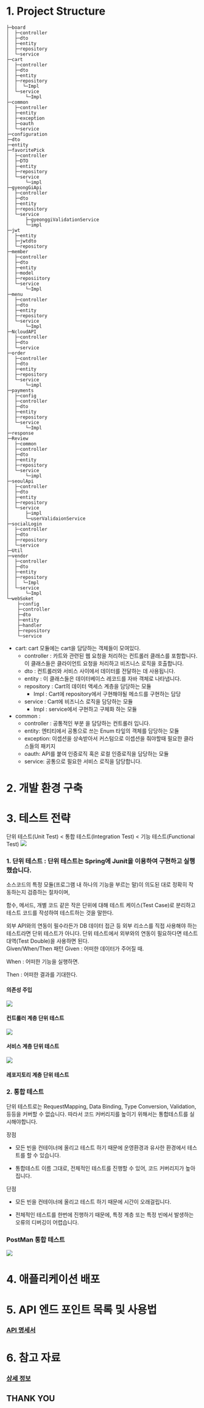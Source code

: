 # 1. Project Structure
```
├─board
│  ├─controller
│  ├─dto
│  ├─entity
│  ├─repository
│  └─service
├─cart
│  ├─controller
│  ├─dto
│  ├─entity
│  ├─repository
│  │  └─Impl
│  └─service
│      └─Impl
├─common
│  ├─controller
│  ├─entity
│  ├─exception
│  ├─oauth
│  └─service
├─configuration
├─dto
├─entity
├─favoritePick
│  ├─controller
│  ├─DTO
│  ├─entity
│  ├─repository
│  └─service
│      └─impl
├─gyeongGiApi
│  ├─controller
│  ├─dto
│  ├─entity
│  ├─repository
│  └─service
│      ├─gyeonggiValidationService
│      └─impl
├─jwt
│  ├─entity
│  ├─jwtdto
│  └─repository
├─member
│  ├─controller
│  ├─dto
│  ├─entity
│  ├─model
│  ├─reposiitory
│  └─service
│      └─Impl
├─menu
│  ├─controller
│  ├─dto
│  ├─entity
│  ├─repository
│  └─service
│      └─Impl
├─NcloudAPI
│  ├─controller
│  ├─dto
│  └─service
├─order
│  ├─controller
│  ├─dto
│  ├─entity
│  ├─repository
│  └─service
│      └─impl
├─payments
│  ├─config
│  ├─controller
│  ├─dto
│  ├─entity
│  ├─repository
│  └─service
│      └─Impl
├─response
├─Review
│  ├─common
│  ├─controller
│  ├─dto
│  ├─entity
│  ├─repository
│  └─service
│      └─impl
├─seoulApi
│  ├─controller
│  ├─dto
│  ├─entity
│  ├─repository
│  └─service
│      ├─impl
│      └─userValidaionService
├─socialLogin
│  ├─controller
│  ├─dto
│  ├─repository
│  └─service
├─Util
├─vendor
│  ├─controller
│  ├─dto
│  ├─entity
│  ├─repository
│  │  └─Impl
│  └─service
│      └─Impl
└─webSoket
    ├─config
    ├─controller
    ├─dto
    ├─entity
    ├─handler
    ├─repository
    └─service
```
- cart: cart 모듈에는 cart을 담당하는 객체들이 모여있다.
   - controller : 카트와 관련된 웹 요청을 처리하는 컨트롤러 클래스를 포함합니다. 이 클래스들은 클라이언트 요청을 처리하고 비즈니스 로직을 호출합니다.
   - dto : 컨트롤러와 서비스 사이에서 데이터를 전달하는 데 사용됩니다.
   - entity : 이 클래스들은 데이터베이스 레코드를 자바 객체로 나타냅니다.
   - repository : Cart의 데이터 액세스 계층을 담당하는 모듈
        - Impl : Cart에 repository에서 구현해야될 메소드를 구현하는 담당
   - service : Cart에 비즈니스 로직을 담당하는 모듈
        - Impl : service에서 구현하고 구체화 하는 모듈
- common : 
   - controller : 공통적인 부분 을 담당하는 컨트롤러 입니다.
   - entity: 엔티티에서 공통으로 쓰는 Enum 타잎의 객체를 담당하는 모듈
   - exception: 이셉션을 상속받아서 커스텀으로 이셉션을 줘야할때 필요한 클라스들의 패키지
   - oauth: API를 붙여 인증로직 혹은 로컬 인증로직을 담당하는 모듈
   - service: 공통으로 필요한 서비스 로직을 담당합니다.
# 2. 개발 환경 구축

# 3. 테스트 전략
단위 테스트(Unit Test) < 통합 테스트(Integration Test) < 기능 테스트(Functional Test) 
<img src="./img/image.png">
###  1. 단위 테스트 : 단위 테스트는 Spring에 Junit을 이용하여 구현하고 실행 했습니다.
소스코드의 특정 모듈(프로그램 내 하나의 기능을 부르는 말)이 의도된 대로 정확히 작동하는지 검증하는 절차이며,

함수, 메서드, 개별 코드 같은 작은 단위에 대해 테스트 케이스(Test Case)로 분리하고 테스트 코드를 작성하여 테스트하는 것을 말한다.

외부 API와의 연동이 필수라든가 DB 데이터 접근 등 외부 리소스를 직접 사용해야 하는 테스트라면 단위 테스트가 아니다. 단위 테스트에서 외부와의 연동이 필요하다면 테스트 대역(Test Double)을 사용하면 된다.  
Given/When/Then 패턴
Given : 어떠한 데이터가 주어질 때.

When : 어떠한 기능을 실행하면.

Then : 어떠한 결과를 기대한다.


#### 의존성 주입
<img src="./img/004.JPG">

#### 컨트롤러 계층 단위 테스트 
<img src="./img/002.JPG">

#### 서비스 계층 단위 테스트

<img src="./img/003.JPG" > 

#### 레포지토리 계층 단위 테스트

### 2. 통합 테스트 
단위 테스트로는 RequestMapping, Data Binding, Type Conversion, Validation, 등등을 커버할 수 없습니다. 따라서 코드 커버리지를 높이기 위해서는 통합테스트를 실시해야합니다.

장점
- 모든 빈을 컨테이너에 올리고 테스트 하기 때문에 운영환경과 유사한 환경에서 테스트를 할 수 있습니다.

- 통합테스트 이름 그대로, 전체적인 테스트를 진행할 수 있어, 코드 커버리지가 높아집니다.

단점
- 모든 빈을 컨테이너에 올리고 테스트 하기 때문에 시간이 오래걸립니다.

- 전체적인 테스트를 한번에 진행하기 때문에, 특정 계층 또는 특정 빈에서 발생하는 오류의 디버깅이 어렵습니다.
### PostMan 통합 테스트 
<img src="./img/005.JPG" > 

# 4. 애플리케이션 배포

# 5. API 엔드 포인트 목록 및 사용법
 ### [API 명세서](https://app.swaggerhub.com/apis/BONG94688_1/mukjachiv1/v1)
# 6. 참고 자료
### [상세 정보 ](https://elastic-vanilla-3d4.notion.site/449ab326c7ac4a6d85e711f742534c7a?pvs=4)

## THANK YOU

